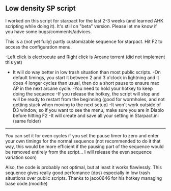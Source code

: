 Low density SP script
---------------------
I worked on this script for starpact for the last 2-3 weeks (and learned AHK scripting while doing it). It's still on "beta" version. Please let me know if you have some bugs/comments/advices. 

This is a (not yet fully) partly customizable sequence for starpact. Hit F2 to access the configuration menu. 

-Left click is electrocute and Right click is Arcane torrent (did not implement this yet)
- It will do way better in low trash situation than most public scripts. 
-On default timings, you start it between 2 and 3 o'clock in lightning and it does 4 longer cycles than usual, then do a short pause to ensure max AP in the next arcane cycle. 
-You need to hold your hotkey to keep doing the sequence
-If you release the hotkey, the script will stop and will be ready to restart from the beginning (good for wormholes, and not getting stuck when moving to the next setup)
-It won't work outside of D3 window, so if you want to see the menu, make sure you are in Diablo before hitting F2
-It will create and save all your setting in Starpact.ini (same folder)
-----------
You can set it for even cycles if you set the pause timer to zero and enter your own timings for the normal sequence (not recommended to do it that way, this would be more efficient if the pausing part of the sequence would be removed entirely from the script... I will release the even sequence variation soon)

Also, the code is probably not optimal, but at least it works flawlessly. This sequence gives really good perfomance (dps) especially in low trash situations over public scripts.
Thanks to jaco0646 for his hotkey managing base code.(modifié)
